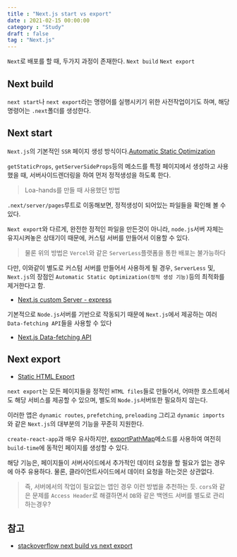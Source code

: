 ```yaml
---
title : "Next.js start vs export"
date : 2021-02-15 00:00:00
category : "Study"
draft : false
tag : "Next.js"
--- 
```


`Next`로 배포를 할 때, 두가지 과정이 존재한다. `Next build` `Next export`

## Next build
`next start`나 `next export`라는 명령어를 실행시키기 위한 사전작업이기도 하며, 해당 명령어는 `.next`폴더를 생성한다.


## Next start
`Next.js`의 기본적인 `SSR` 페이지 생성 방식이다.[Automatic Static Optimization](https://nextjs.org/docs/advanced-features/automatic-static-optimization)

`getStaticProps`, `getServerSideProps`등의 메소드를 특정 페이지에서 생성하고 사용했을 때, 서버사이드렌더링을 하여 먼저 정적생성을 하도록 한다.
> Loa-hands를 만들 때 사용했던 방법

`.next/server/pages`루트로 이동해보면, 정적생성이 되어있는 파일들을 확인해 볼 수 있다.

`Next export`와 다르게, 완전한 정적인 파일을 만든것이 아니라, `node.js`서버 자체는 유지시켜놓은 상태기이 때문에, 커스텀 서버를 만들어서 이용할 수 있다.
> 물론 위의 방법은 `Vercel`와 같은 `ServerLess`플랫폼을 통한 배포는 불가능하다

다만, 이와같이 별도로 커스텀 서버를 만들어서 사용하게 될 경우, `ServerLess` 및, `Next.js`의 장점인 `Automatic Static Optimization(정적 생성 기능)`등의 최적화를 제거한다고 함.


* [Next.js custom Server - express](https://nextjs.org/docs/advanced-features/custom-server)

기본적으로 `Node.js`서버를 기반으로 작동되기 때문에 `Next.js`에서 제공하는 여러 `Data-fetching API`들을 사용할 수 있다

* [Next.js Data-fetching API](https://nextjs.org/docs/basic-features/data-fetching)



## Next export
* [Static HTML Export](https://nextjs.org/docs/advanced-features/static-html-export)

`next export`는 모든 페이지들을 정적인 `HTML files`들로 만들어서, 어떠한 호스트에서도 해당 서비스를 제공할 수 있으며, 별도의 `Node.js`서버또한 필요하지 않는다.

이러한 앱은 `dynamic routes`, `prefetching`, `preloading` 그리고 `dynamic imports`와 같은 `Next.js`의 대부분의 기능을 꾸준히 지원한다.

`create-react-app`과 매우 유사하지만, [exportPathMap](https://nextjs.org/docs/api-reference/next.config.js/exportPathMap)메소드를 사용하여 여전히 `build-time`에 동적인 페이지를 생성할 수 있다.

해당 기능은, 페이지들이 서버사이드에서 추가적인 데이터 요청을 할 필요가 없는 경우에 아주 유용하다. 물론, 클라이언트사이드에서 데이터 요청을 하는것은 상관없다.
> 즉, 서버에서의 작업이 필요없는 앱인 경우 이런 방법을 추천하는 듯.  `cors`와 같은 문제를 `Access Header`로 해결하면서 `DB`와 같은 백엔드 서버를 별도로 관리하는경우?


## 참고
* [stackoverflow next build vs next export](https://stackoverflow.com/questions/61724368/what-is-the-difference-between-next-export-and-next-build-in-next-js)